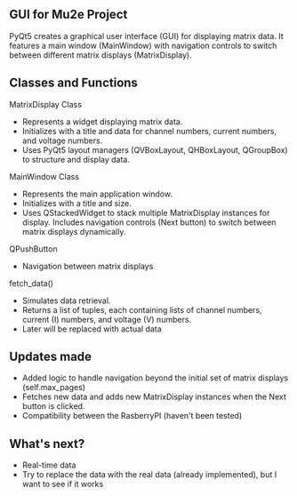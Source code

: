 ## GUI for Mu2e Project
PyQt5 creates a graphical user interface (GUI) for displaying matrix data. 
It features a main window (MainWindow) with navigation controls to switch between different matrix displays (MatrixDisplay).

## Classes and Functions

MatrixDisplay Class

- Represents a widget displaying matrix data.
- Initializes with a title and data for channel numbers, current numbers, and voltage numbers.
- Uses PyQt5 layout managers (QVBoxLayout, QHBoxLayout, QGroupBox) to structure and display data.

  
MainWindow Class

- Represents the main application window.
- Initializes with a title and size.
- Uses QStackedWidget to stack multiple MatrixDisplay instances for display.
Includes navigation controls (Next button) to switch between matrix displays dynamically.

QPushButton
- Navigation between matrix displays

fetch_data()
- Simulates data retrieval.
- Returns a list of tuples, each containing lists of channel numbers, current (I) numbers, and voltage (V) numbers.
- Later will be replaced with actual data 

## Updates made
- Added logic to handle navigation beyond the initial set of matrix displays (self.max_pages)
- Fetches new data and adds new MatrixDisplay instances when the Next button is clicked.
- Compatibility between the RasberryPI (haven't been tested)

## What's next?
- Real-time data 
- Try to replace the data with the real data (already implemented), but I want to see if it works
